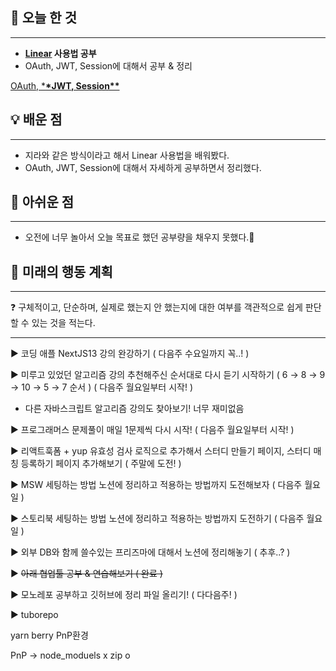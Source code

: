 ## 🚩 오늘 한 것

---

- **[Linear](https://linear.app/) 사용법 공부**
- OAuth, JWT, Session에 대해서 공부 & 정리

[OAuth, \***\*JWT, Session\*\***](https://www.notion.so/OAuth-JWT-Session-f142b1dd4b1b4ef9830ea460c8ef0c8e?pvs=21)

## 💡 배운 점

---

- 지라와 같은 방식이라고 해서 Linear 사용법을 배워봤다.
- OAuth, JWT, Session에 대해서 자세하게 공부하면서 정리했다.

## 🥹 아쉬운 점

---

- 오전에 너무 놀아서 오늘 목표로 했던 공부량을 채우지 못했다.🥹

## 📝 미래의 행동 계획

---

<aside>
❓ 구체적이고, 단순하며, 실제로 했는지 안 했는지에 대한 여부를 객관적으로 쉽게 판단할 수 있는 것을 적는다.

</aside>

---

► 코딩 애플 NextJS13 강의 완강하기 ( 다음주 수요일까지 꼭..! )

► 미루고 있었던 알고리즘 강의 추천해주신 순서대로 다시 듣기 시작하기 ( 6 → 8 → 9 → 10 → 5 → 7 순서 ) ( 다음주 월요일부터 시작! )

- 다른 자바스크립트 알고리즘 강의도 찾아보기! 너무 재미없음

► 프로그래머스 문제풀이 매일 1문제씩 다시 시작! ( 다음주 월요일부터 시작! )

► 리액트훅폼 + yup 유효성 검사 로직으로 추가해서 스터디 만들기 페이지, 스터디 매칭 등록하기 페이지 추가해보기 ( 주말에 도전! )

► MSW 세팅하는 방법 노션에 정리하고 적용하는 방법까지 도전해보자 ( 다음주 월요일 )

► 스토리북 세팅하는 방법 노션에 정리하고 적용하는 방법까지 도전하기 ( 다음주 월요일 )

► 외부 DB와 함께 쓸수있는 프리즈마에 대해서 노션에 정리해놓기 ( 추후..? )

► ~~아래 협업툴 공부 & 연습해보기 ( 완료 )~~

► 모노레포 공부하고 깃허브에 정리 파일 올리기! ( 다다음주! )

► tuborepo

yarn berry PnP환경

PnP -> node_moduels x zip o
